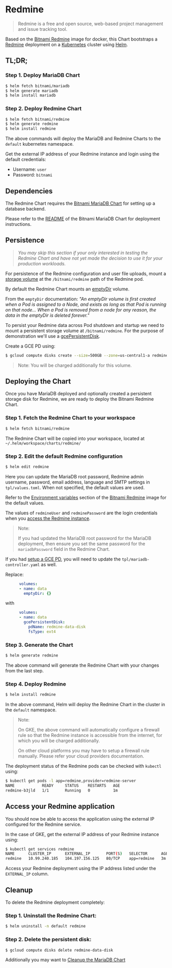 # Redmine

> Redmine is a free and open source, web-based project management and issue tracking tool.

Based on the [Bitnami Redmine](https://github.com/bitnami/bitnami-docker-redmine) image for docker, this Chart bootstraps a [Redmine](https://redmine.org/) deployment on a [Kubernetes](https://kubernetes.io) cluster using [Helm](https://helm.sh).

## TL;DR;

### Step 1. Deploy MariaDB Chart

```bash
$ helm fetch bitnami/mariadb
$ helm generate mariadb
$ helm install mariadb
```

### Step 2. Deploy Redmine Chart

```bash
$ helm fetch bitnami/redmine
$ helm generate redmine
$ helm install redmine
```

The above commands will deploy the MariaDB and Redmine Charts to the `default` kubernetes namespace.

Get the external IP address of your Redmine instance and login using the default credentials:

 - Username: `user`
 - Password: `bitnami`

## Dependencies

The Redmine Chart requires the [Bitnami MariaDB Chart](https://github.com/bitnami/charts/tree/master/mariadb) for setting up a database backend.

Please refer to the [README](https://github.com/bitnami/charts/tree/master/mariadb) of the Bitnami MariaDB Chart for deployment instructions.

## Persistence

> *You may skip this section if your only interested in testing the Redmine Chart and have not yet made the decision to use it for your production workloads.*

For persistence of the Redmine configuration and user file uploads, mount a [storage volume](http://kubernetes.io/v1.0/docs/user-guide/volumes.html) at the `/bitnami/redmine` path of the Redmine pod.

By default the Redmine Chart mounts an [emptyDir](http://kubernetes.io/docs/user-guide/volumes/#emptydir) volume.

From the `emptyDir` documentation: *"An emptyDir volume is first created when a Pod is assigned to a Node, and exists as long as that Pod is running on that node... When a Pod is removed from a node for any reason, the data in the emptyDir is deleted forever."*

To persist your Redmine data across Pod shutdown and startup we need to mount a persistent storage volume at `/bitnami/redmine`. For the purpose of demonstration we'll use a [gcePersistentDisk](http://kubernetes.io/docs/user-guide/volumes/#gcepersistentdisk).

Create a GCE PD using:

```bash
$ gcloud compute disks create --size=500GB --zone=us-central1-a redmine-data-disk
```

> Note: You will be charged additionally for this volume.

## Deploying the Chart

Once you have MariaDB deployed and optionally created a persistent storage disk for Redmine, we are ready to deploy the Bitnami Redmine Chart.

### Step 1. Fetch the Redmine Chart to your workspace

```bash
$ helm fetch bitnami/redmine
```

The Redmine Chart will be copied into your workspace, located at `~/.helm/workspace/charts/redmine/`

### Step 2. Edit the default Redmine configuration

```bash
$ helm edit redmine
```

Here you can update the MariaDB root password, Redmine admin username, password, email address, language and SMTP settings in `tpl/values.toml`. When not specified, the default values are used.

Refer to the [Environment variables](https://github.com/bitnami/bitnami-docker-redmine/#environment-variables) section of the [Bitnami Redmine](https://github.com/bitnami/bitnami-docker-redmine) image for the default values.

The values of `redmineUser` and `redminePassword` are the login credentials when you [access the Redmine instance](#access-your-redmine-application).

> Note:
>
> If you had updated the MariaDB root password for the MariaDB deployment, then ensure you set the same password for the `mariadbPassword` field in the Redmine Chart.

If you had [setup a GCE PD](#Persistence), you will need to update the `tpl/mariadb-controller.yaml` as well.

Replace:

```yaml
      volumes:
      - name: data
        emptyDir: {}
```

with

```yaml
      volumes:
      - name: data
        gcePersistentDisk:
          pdName: redmine-data-disk
          fsType: ext4
```

### Step 3. Generate the Chart

```bash
$ helm generate redmine
```

The above command will generate the Redmine Chart with your changes from the last step.

### Step 4. Deploy Redmine

```bash
$ helm install redmine
```

In the above command, Helm will deploy the Redmine Chart in the cluster in the `default` namespace.

> Note:
>
> On GKE, the above command will automatically configure a firewall rule so that the Redmine instance is accessible from the internet, for which you will be charged additionally.
>
> On other cloud platforms you may have to setup a firewall rule manually. Please refer your cloud providers documentation.

The deployment status of the Redmine pods can be checked with `kubectl` using:

```bash
$ kubectl get pods -l app=redmine,provider=redmine-server
NAME            READY     STATUS    RESTARTS   AGE
redmine-b3jld   1/1       Running   0          1m
```

## Access your Redmine application

You should now be able to access the application using the external IP configured for the Redmine service.

In the case of GKE, get the external IP address of your Redmine instance using:

```bash
$ kubectl get services redmine
NAME      CLUSTER_IP      EXTERNAL_IP       PORT(S)   SELECTOR      AGE
redmine   10.99.240.185   104.197.156.125   80/TCP    app=redmine   3m
```

Access your Redmine deployment using the IP address listed under the `EXTERNAL_IP` column.

## Cleanup

To delete the Redmine deployment completely:

### Step 1. Uninstall the Redmine Chart:

```bash
$ helm uninstall -n default redmine
```

### Step 2. Delete the persistent disk:

```bash
$ gcloud compute disks delete redmine-data-disk
```

Additionally you may want to [Cleanup the MariaDB Chart](https://github.com/bitnami/charts/tree/master/mariadb#cleanup)
